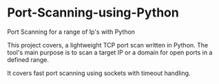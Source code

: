 # Port-Scanning-using-Python
Port Scanning for a range of Ip's with Python

This project covers, a lightweight TCP port scan written in Python. The tool's main purpose is to scan a target IP or a domain for open ports in a defined range.

It covers fast port scanning using sockets with timeout handling.
